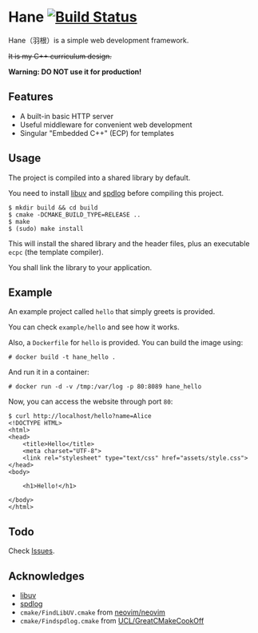 # Hane [![Build Status](https://travis-ci.org/sticnarf/hane.svg?branch=master)](https://travis-ci.org/sticnarf/hane)

Hane（羽根）is a simple web development framework.

~~It is my C++ curriculum design.~~

**Warning: DO NOT use it for production!**

## Features

* A built-in basic HTTP server
* Useful middleware for convenient web development
* Singular "Embedded C++" (ECP) for templates

## Usage

The project is compiled into a shared library by default.

You need to install [libuv](https://github.com/libuv/libuv) and [spdlog](https://github.com/gabime/spdlog)
before compiling this project.

```
$ mkdir build && cd build
$ cmake -DCMAKE_BUILD_TYPE=RELEASE ..
$ make
$ (sudo) make install
```

This will install the shared library and the header files, plus an executable `ecpc` (the template compiler).

You shall link the library to your application.

## Example

An example project called `hello` that simply greets is provided.

You can check `example/hello` and see how it works.

Also, a `Dockerfile` for `hello` is provided. You can build the image using: 

```
# docker build -t hane_hello .
```

And run it in a container:

```
# docker run -d -v /tmp:/var/log -p 80:8089 hane_hello
```

Now, you can access the website through port `80`:

```
$ curl http://localhost/hello?name=Alice
<!DOCTYPE HTML>
<html>
<head>
    <title>Hello</title>
    <meta charset="UTF-8">
    <link rel="stylesheet" type="text/css" href="assets/style.css">
</head>
<body>
    
    <h1>Hello!</h1>
    
</body>
</html>
```

## Todo

Check [Issues](https://github.com/sticnarf/hane/issues).

## Acknowledges

* [libuv](https://github.com/libuv/libuv)
* [spdlog](https://github.com/gabime/spdlog)
* `cmake/FindLibUV.cmake` from [neovim/neovim](https://github.com/neovim/neovim/blob/53b38251bb0bfdb1d002b09001417e708d85e422/cmake/FindLibUV.cmake)
* `cmake/Findspdlog.cmake` from [UCL/GreatCMakeCookOff](https://github.com/UCL/GreatCMakeCookOff/blob/4be3c59d2ea42d5f094c481d75e4944f6bf8c127/modules/Findspdlog.cmake)